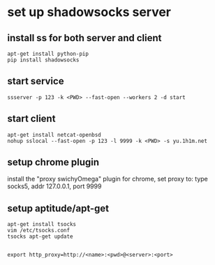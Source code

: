 # set up shadowsocks server

## install ss for both server and client

    apt-get install python-pip
    pip install shadowsocks

## start service

    ssserver -p 123 -k <PWD> --fast-open --workers 2 -d start

## start client

    apt-get install netcat-openbsd
    nohup sslocal --fast-open -p 123 -l 9999 -k <PWD> -s yu.1h1m.net

## setup chrome plugin

install the "proxy swichyOmega" plugin for chrome, set proxy to: type socks5, addr 127.0.0.1, port 9999


## setup aptitude/apt-get

    apt-get install tsocks
    vim /etc/tsocks.conf
    tsocks apt-get update


    export http_proxy=http://<name>:<pwd>@<server>:<port>

